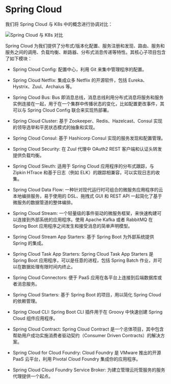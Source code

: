 # Spring Cloud

我们将 Spring Cloud 与 K8s 中的概念进行协调对比：

![Spring Cloud 与 K8s 对比](https://assets.ng-tech.icu/item/20230417205616.png)

Spring Cloud 为我们提供了分布式/版本化配置、服务注册和发现、路由、服务和服务之间的调用、负载均衡、断路器、分布式消息传递等特性。其核心子项目包含了如下模块：

- Spring Cloud Config: 配置中心，利用 Git 来集中管理程序的配置。

- Spring Cloud Netflix: 集成众多 Netflix 的开源软件，包括 Eureka、Hystrix、Zuul、Archaius 等。

- Spring Cloud Bus: Bus 即消息总线，消息总线利用分布式消息将服务和服务实例连接在一起，用于在一个集群中传播状态的变化，比如配置更改事件，其可以与 Spring Cloud Config 联合来实现热部署。

- Spring Cloud Cluster: 基于 Zookeeper、Redis、Hazelcast、Consul 实现的领导选举和平民状态模式的抽象和实现。

- Spring Cloud Consul: 基于 Hashicorp Consul 实现的服务发现和配置管理。

- Spring Cloud Security: 在 Zuul 代理中 OAuth2 REST 客户端和认证头转发提供负载均衡。

- Spring Cloud Sleuth: 适用于 Spring Cloud 应用程序的分布式跟踪，与 Zipkin HTrace 和基于日志（例如 ELK）的跟踪相兼容，可以实现日志的收集。

- Spring Cloud Data Flow: 一种针对现代运行时可组合的微服务应用程序的云本地编排服务，易于使用的 DSL、拖拽式 GUI 和 REST API 一起简化了基于微服务的数据管道的整体编排。

- Spring Cloud Stream: 一个轻量级的事件驱动的微服务框架，来快速构建可以连接到外部系统的应用程序。使用 Apache Kafka 或者 RabbitMQ 在 Spring Boot 应用程序之间发生和接受消息的简单声明模型。

- Spring Cloud Stream App Starters: 基于 Spring Boot 为外部系统提供 Spring 的集成。

- Spring Cloud Task App Starters: Spring Cloud Task App Starters 是 Spring Boot 应用程序，可以是任意的进程，包括 Spring Batch 作业，并可以在数据处理有限时间内终止。

- Spring Cloud Connectors: 便于 PaaS 应用在各平台上连接到后端数据库或者消息服务。

- Spring Cloud Starters: 基于 Spring Boot 的项目，用以简化 Spring Cloud 的依赖管理。

- Spring Cloud CLI: Spring Boot CLI 插件用于在 Groovy 中快速创建 Spring Cloud 组件应用程序。

- Spring Cloud Contract: Spring Cloud Contract 是一个总体项目，其中包含帮助用户成功实施消费者驱动契约（Consumer Driven Contracts）的解决方案。

- Spring Cloud for Cloud Foundry: Cloud Foundry 是 VMware 推出的开源 PaaS 云平台，利用 Pivotal Cloud Foundry 集成你的应用程序。

- Spring Cloud Cloud Foundry Service Broker: 为建立管理云托管服务的服务代理提供一个起点。
